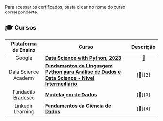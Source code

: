 Para acessar os certificados, basta clicar no nome do curso correspondente.

## 🎓 Cursos

| Plataforma de Ensino |                   Curso                        | Descrição |
| :-------------------:| ---------------------------------------------- | :--------:| 
|     Google           | [**Data Science with Python, 2023**](https://github.com/zSoriano/certificados/blob/main/certificados/data_science_with_python_google.pdf) | [📝][1] |
|     Data Science Academy          | [**Fundamentos de Linguagem Python para Análise de Dados e Data Science - Nível Intermediário**](https://github.com/zSoriano/certificados/blob/main/certificados/certificate-fundamentos-de-linguagem-python-para-analise-de-dados-e-data-science-63eafc3b52d7b4001a07e6f5.pdf)| [📝][2] | 
|     Fundação Bradesco         | [**Modelagem de Dados**](https://github.com/zSoriano/certificados/blob/main/certificados/PrintCertificateContent.aspx.pdf)| [📝][3] | 
|     Linkedin Learning       | [**Fundamentos da Ciência de Dados**](https://github.com/zSoriano/certificados/blob/main/certificados/CertificadoDeConclusao_Fundamentos%20da%20Ciencia%20de%20Dados.pdf)| [📝][4] | 

<!-- -=- # --- REFERÊNCIAS --- # -=- -->
[1]:https://github.com/zSoriano/certificados/blob/main/certificados/Data-Science-Google
